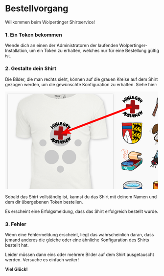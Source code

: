 # Bestellvorgang

Willkommen beim Wolpertinger Shirtservice!

### 1. Ein Token bekommen

Wende dich an einen der Administratoren der laufenden Wolpertinger-Installation, um ein Token zu erhalten, welches nur für eine Bestellung gültig ist.

### 2. Gestalte dein Shirt

Die Bilder, die man rechts sieht, können auf die grauen Kreise auf dem Shirt gezogen werden, um die gewünschte Konfiguration zu erhalten. Siehe hier:

<img src="dragging.png" width="500"/>

Sobald das Shirt vollständig ist, kannst du das Shirt mit deinem Namen und dem dir übergebenen Token bestellen.

Es erscheint eine Erfolgsmeldung, dass das Shirt erfolgreich bestellt wurde.

### 3. Fehler

Wenn eine Fehlermeldung erscheint, liegt das wahrscheinlich daran, dass jemand anderes die gleiche oder eine ähnliche Konfiguration des Shirts bestellt hat.

Leider müssen dann eins oder mehrere Bilder auf dem Shirt ausgetauscht werden. Versuche es einfach weiter!

<b>Viel Glück!</b>